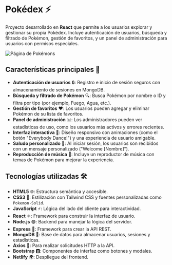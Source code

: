 # Pokédex ⚡

Proyecto desarrollado en **React** que permite a los usuarios explorar y gestionar su propia Pokédex. Incluye autenticación de usuarios, búsqueda y filtrado de Pokémon, gestión de favoritos, y un panel de administración para usuarios con permisos especiales.

![Página de Pokémons](img-readme.png)

## Características principales 🌟

- **Autenticación de usuarios** 🔒: Registro e inicio de sesión seguros con almacenamiento de sesiones en MongoDB.
- **Búsqueda y filtrado de Pokémon** 🔍: Busca Pokémon por nombre o ID y filtra por tipo (por ejemplo, Fuego, Agua, etc.).
- **Gestión de favoritos** ❤️: Los usuarios pueden agregar y eliminar Pokémon de su lista de favoritos.
- **Panel de administración** 📊: Los administradores pueden ver estadísticas de uso, como los usuarios más activos y errores recientes.
- **Interfaz interactiva** 🎨: Diseño responsivo con animaciones (como el botón "Everybody Dance!") y una experiencia de usuario amigable.
- **Saludo personalizado** 👋: Al iniciar sesión, los usuarios son recibidos con un mensaje personalizado ("Welcome [Nombre]").
- **Reproducción de música** 🎵: Incluye un reproductor de música con temas de Pokémon para mejorar la experiencia.

## Tecnologías utilizadas 🛠️

- **HTML5** 🌐: Estructura semántica y accesible.
- **CSS3** 🎨: Estilización con Tailwind CSS y fuentes personalizadas como `Pokemon-Solid`.
- **JavaScript** ⚡: Lógica del lado del cliente para interactividad.
- **React** ⚛️: Framework para construir la interfaz de usuario.
- **Node.js** 🟢: Backend para manejar la lógica del servidor.
- **Express** 🚀: Framework para crear la API REST.
- **MongoDB** 🍃: Base de datos para almacenar usuarios, sesiones y estadísticas.
- **Axios** 📡: Para realizar solicitudes HTTP a la API.
- **Bootstrap** 🅱️: Componentes de interfaz como botones y modales.
- **Netlify** 🌍: Despliegue del frontend.
